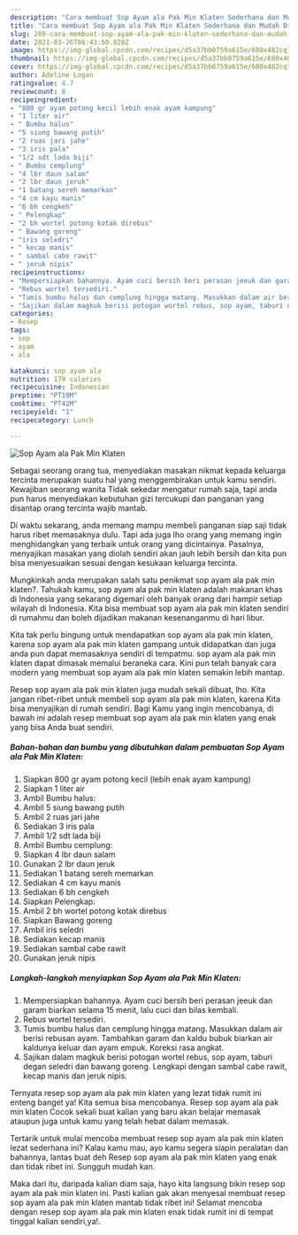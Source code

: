 ```yaml
---
description: "Cara membuat Sop Ayam ala Pak Min Klaten Sederhana dan Mudah Dibuat"
title: "Cara membuat Sop Ayam ala Pak Min Klaten Sederhana dan Mudah Dibuat"
slug: 209-cara-membuat-sop-ayam-ala-pak-min-klaten-sederhana-dan-mudah-dibuat
date: 2021-03-26T06:43:50.028Z
image: https://img-global.cpcdn.com/recipes/d5a37bb0759a615e/680x482cq70/sop-ayam-ala-pak-min-klaten-foto-resep-utama.jpg
thumbnail: https://img-global.cpcdn.com/recipes/d5a37bb0759a615e/680x482cq70/sop-ayam-ala-pak-min-klaten-foto-resep-utama.jpg
cover: https://img-global.cpcdn.com/recipes/d5a37bb0759a615e/680x482cq70/sop-ayam-ala-pak-min-klaten-foto-resep-utama.jpg
author: Adeline Logan
ratingvalue: 4.7
reviewcount: 8
recipeingredient:
- "800 gr ayam potong kecil lebih enak ayam kampung"
- "1 liter air"
- " Bumbu halus"
- "5 siung bawang putih"
- "2 ruas jari jahe"
- "3 iris pala"
- "1/2 sdt lada biji"
- " Bumbu cemplung"
- "4 lbr daun salam"
- "2 lbr daun jeruk"
- "1 batang sereh memarkan"
- "4 cm kayu manis"
- "6 bh cengkeh"
- " Pelengkap"
- "2 bh wortel potong kotak direbus"
- " Bawang goreng"
- "iris seledri"
- " kecap manis"
- " sambal cabe rawit"
- " jeruk nipis"
recipeinstructions:
- "Mempersiapkan bahannya. Ayam cuci bersih beri perasan jeeuk dan garam biarkan selama 15 menit, lalu cuci dan bilas kembali."
- "Rebus wortel tersediri."
- "Tumis bumbu halus dan cemplung hingga matang. Masukkan dalam air berisi rebusan ayam. Tambahkan garam dan kaldu bubuk biarkan air kaldunya keluar dan ayam empuk. Koreksi rasa angkat."
- "Sajikan dalam magkuk berisi potogan wortel rebus, sop ayam, taburi degan seledri dan bawang goreng. Lengkapi dengan sambal cabe rawit, kecap manis dan jeruk nipis."
categories:
- Resep
tags:
- sop
- ayam
- ala

katakunci: sop ayam ala 
nutrition: 179 calories
recipecuisine: Indonesian
preptime: "PT19M"
cooktime: "PT42M"
recipeyield: "1"
recipecategory: Lunch

---
```



![Sop Ayam ala Pak Min Klaten](https://img-global.cpcdn.com/recipes/d5a37bb0759a615e/680x482cq70/sop-ayam-ala-pak-min-klaten-foto-resep-utama.jpg)

Sebagai seorang orang tua, menyediakan masakan nikmat kepada keluarga tercinta merupakan suatu hal yang menggembirakan untuk kamu sendiri. Kewajiban seorang  wanita Tidak sekedar mengatur rumah saja, tapi anda pun harus menyediakan kebutuhan gizi tercukupi dan panganan yang disantap orang tercinta wajib mantab.

Di waktu  sekarang, anda memang mampu membeli panganan siap saji tidak harus ribet memasaknya dulu. Tapi ada juga lho orang yang memang ingin menghidangkan yang terbaik untuk orang yang dicintainya. Pasalnya, menyajikan masakan yang diolah sendiri akan jauh lebih bersih dan kita pun bisa menyesuaikan sesuai dengan kesukaan keluarga tercinta. 



Mungkinkah anda merupakan salah satu penikmat sop ayam ala pak min klaten?. Tahukah kamu, sop ayam ala pak min klaten adalah makanan khas di Indonesia yang sekarang digemari oleh banyak orang dari hampir setiap wilayah di Indonesia. Kita bisa membuat sop ayam ala pak min klaten sendiri di rumahmu dan boleh dijadikan makanan kesenanganmu di hari libur.

Kita tak perlu bingung untuk mendapatkan sop ayam ala pak min klaten, karena sop ayam ala pak min klaten gampang untuk didapatkan dan juga anda pun dapat memasaknya sendiri di tempatmu. sop ayam ala pak min klaten dapat dimasak memalui beraneka cara. Kini pun telah banyak cara modern yang membuat sop ayam ala pak min klaten semakin lebih mantap.

Resep sop ayam ala pak min klaten juga mudah sekali dibuat, lho. Kita jangan ribet-ribet untuk membeli sop ayam ala pak min klaten, karena Kita bisa menyajikan di rumah sendiri. Bagi Kamu yang ingin mencobanya, di bawah ini adalah resep membuat sop ayam ala pak min klaten yang enak yang bisa Anda buat sendiri.

<!--inarticleads1-->

##### Bahan-bahan dan bumbu yang dibutuhkan dalam pembuatan Sop Ayam ala Pak Min Klaten:

1. Siapkan 800 gr ayam potong kecil (lebih enak ayam kampung)
1. Siapkan 1 liter air
1. Ambil  Bumbu halus:
1. Ambil 5 siung bawang putih
1. Ambil 2 ruas jari jahe
1. Sediakan 3 iris pala
1. Ambil 1/2 sdt lada biji
1. Ambil  Bumbu cemplung:
1. Siapkan 4 lbr daun salam
1. Gunakan 2 lbr daun jeruk
1. Sediakan 1 batang sereh memarkan
1. Sediakan 4 cm kayu manis
1. Sediakan 6 bh cengkeh
1. Siapkan  Pelengkap:
1. Ambil 2 bh wortel potong kotak direbus
1. Siapkan  Bawang goreng
1. Ambil iris seledri
1. Sediakan  kecap manis
1. Sediakan  sambal cabe rawit
1. Gunakan  jeruk nipis




<!--inarticleads2-->

##### Langkah-langkah menyiapkan Sop Ayam ala Pak Min Klaten:

1. Mempersiapkan bahannya. Ayam cuci bersih beri perasan jeeuk dan garam biarkan selama 15 menit, lalu cuci dan bilas kembali.
1. Rebus wortel tersediri.
1. Tumis bumbu halus dan cemplung hingga matang. Masukkan dalam air berisi rebusan ayam. Tambahkan garam dan kaldu bubuk biarkan air kaldunya keluar dan ayam empuk. Koreksi rasa angkat.
1. Sajikan dalam magkuk berisi potogan wortel rebus, sop ayam, taburi degan seledri dan bawang goreng. Lengkapi dengan sambal cabe rawit, kecap manis dan jeruk nipis.




Ternyata resep sop ayam ala pak min klaten yang lezat tidak rumit ini enteng banget ya! Kita semua bisa mencobanya. Resep sop ayam ala pak min klaten Cocok sekali buat kalian yang baru akan belajar memasak ataupun juga untuk kamu yang telah hebat dalam memasak.

Tertarik untuk mulai mencoba membuat resep sop ayam ala pak min klaten lezat sederhana ini? Kalau kamu mau, ayo kamu segera siapin peralatan dan bahannya, lantas buat deh Resep sop ayam ala pak min klaten yang enak dan tidak ribet ini. Sungguh mudah kan. 

Maka dari itu, daripada kalian diam saja, hayo kita langsung bikin resep sop ayam ala pak min klaten ini. Pasti kalian gak akan menyesal membuat resep sop ayam ala pak min klaten mantab tidak ribet ini! Selamat mencoba dengan resep sop ayam ala pak min klaten enak tidak rumit ini di tempat tinggal kalian sendiri,ya!.

